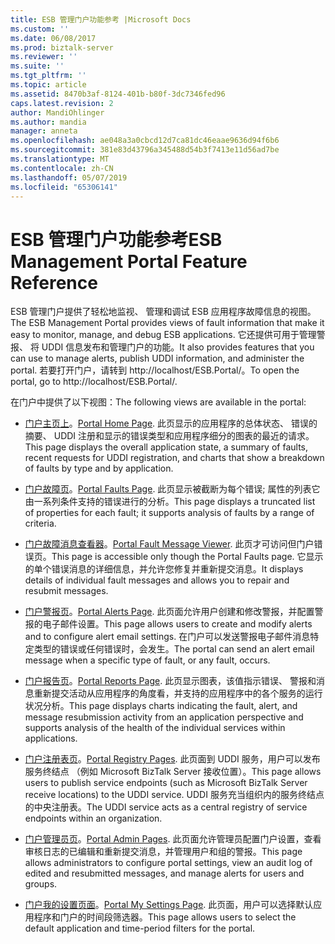 ```yaml
---
title: ESB 管理门户功能参考 |Microsoft Docs
ms.custom: ''
ms.date: 06/08/2017
ms.prod: biztalk-server
ms.reviewer: ''
ms.suite: ''
ms.tgt_pltfrm: ''
ms.topic: article
ms.assetid: 8470b3af-8124-401b-b80f-3dc7346fed96
caps.latest.revision: 2
author: MandiOhlinger
ms.author: mandia
manager: anneta
ms.openlocfilehash: ae048a3a0cbcd12d7ca81dc46eaae9636d94f6b6
ms.sourcegitcommit: 381e83d43796a345488d54b3f7413e11d56ad7be
ms.translationtype: MT
ms.contentlocale: zh-CN
ms.lasthandoff: 05/07/2019
ms.locfileid: "65306141"
---
```

# <a name="esb-management-portal-feature-reference"></a><span data-ttu-id="2b811-102">ESB 管理门户功能参考</span><span class="sxs-lookup"><span data-stu-id="2b811-102">ESB Management Portal Feature Reference</span></span>
<span data-ttu-id="2b811-103">ESB 管理门户提供了轻松地监视、 管理和调试 ESB 应用程序故障信息的视图。</span><span class="sxs-lookup"><span data-stu-id="2b811-103">The ESB Management Portal provides views of fault information that make it easy to monitor, manage, and debug ESB applications.</span></span> <span data-ttu-id="2b811-104">它还提供可用于管理警报、 将 UDDI 信息发布和管理门户的功能。</span><span class="sxs-lookup"><span data-stu-id="2b811-104">It also provides features that you can use to manage alerts, publish UDDI information, and administer the portal.</span></span> <span data-ttu-id="2b811-105">若要打开门户，请转到 http://localhost/ESB.Portal/。</span><span class="sxs-lookup"><span data-stu-id="2b811-105">To open the portal, go to http://localhost/ESB.Portal/.</span></span>  
  
 <span data-ttu-id="2b811-106">在门户中提供了以下视图：</span><span class="sxs-lookup"><span data-stu-id="2b811-106">The following views are available in the portal:</span></span>  
  
-   <span data-ttu-id="2b811-107">[门户主页上](../esb-toolkit/portal-home-page.md)。</span><span class="sxs-lookup"><span data-stu-id="2b811-107">[Portal Home Page](../esb-toolkit/portal-home-page.md).</span></span> <span data-ttu-id="2b811-108">此页显示的应用程序的总体状态、 错误的摘要、 UDDI 注册和显示的错误类型和应用程序细分的图表的最近的请求。</span><span class="sxs-lookup"><span data-stu-id="2b811-108">This page displays the overall application state, a summary of faults, recent requests for UDDI registration, and charts that show a breakdown of faults by type and by application.</span></span>  
  
-   <span data-ttu-id="2b811-109">[门户故障页](../esb-toolkit/portal-faults-page.md)。</span><span class="sxs-lookup"><span data-stu-id="2b811-109">[Portal Faults Page](../esb-toolkit/portal-faults-page.md).</span></span> <span data-ttu-id="2b811-110">此页显示被截断为每个错误; 属性的列表它由一系列条件支持的错误进行的分析。</span><span class="sxs-lookup"><span data-stu-id="2b811-110">This page displays a truncated list of properties for each fault; it supports analysis of faults by a range of criteria.</span></span>  
  
-   <span data-ttu-id="2b811-111">[门户故障消息查看器](../esb-toolkit/portal-fault-message-viewer.md)。</span><span class="sxs-lookup"><span data-stu-id="2b811-111">[Portal Fault Message Viewer](../esb-toolkit/portal-fault-message-viewer.md).</span></span> <span data-ttu-id="2b811-112">此页才可访问但门户错误页。</span><span class="sxs-lookup"><span data-stu-id="2b811-112">This page is accessible only though the Portal Faults page.</span></span> <span data-ttu-id="2b811-113">它显示的单个错误消息的详细信息，并允许您修复并重新提交消息。</span><span class="sxs-lookup"><span data-stu-id="2b811-113">It displays details of individual fault messages and allows you to repair and resubmit messages.</span></span>  
  
-   <span data-ttu-id="2b811-114">[门户警报页](../esb-toolkit/portal-alerts-page.md)。</span><span class="sxs-lookup"><span data-stu-id="2b811-114">[Portal Alerts Page](../esb-toolkit/portal-alerts-page.md).</span></span> <span data-ttu-id="2b811-115">此页面允许用户创建和修改警报，并配置警报的电子邮件设置。</span><span class="sxs-lookup"><span data-stu-id="2b811-115">This page allows users to create and modify alerts and to configure alert email settings.</span></span> <span data-ttu-id="2b811-116">在门户可以发送警报电子邮件消息特定类型的错误或任何错误时，会发生。</span><span class="sxs-lookup"><span data-stu-id="2b811-116">The portal can send an alert email message when a specific type of fault, or any fault, occurs.</span></span>  
  
-   <span data-ttu-id="2b811-117">[门户报告页](../esb-toolkit/portal-reports-page.md)。</span><span class="sxs-lookup"><span data-stu-id="2b811-117">[Portal Reports Page](../esb-toolkit/portal-reports-page.md).</span></span> <span data-ttu-id="2b811-118">此页显示图表，该值指示错误、 警报和消息重新提交活动从应用程序的角度看，并支持的应用程序中的各个服务的运行状况分析。</span><span class="sxs-lookup"><span data-stu-id="2b811-118">This page displays charts indicating the fault, alert, and message resubmission activity from an application perspective and supports analysis of the health of the individual services within applications.</span></span>  
  
-   <span data-ttu-id="2b811-119">[门户注册表页](../esb-toolkit/portal-registry-pages.md)。</span><span class="sxs-lookup"><span data-stu-id="2b811-119">[Portal Registry Pages](../esb-toolkit/portal-registry-pages.md).</span></span> <span data-ttu-id="2b811-120">此页面到 UDDI 服务，用户可以发布服务终结点 （例如 Microsoft BizTalk Server 接收位置）。</span><span class="sxs-lookup"><span data-stu-id="2b811-120">This page allows users to publish service endpoints (such as Microsoft BizTalk Server receive locations) to the UDDI service.</span></span> <span data-ttu-id="2b811-121">UDDI 服务充当组织内的服务终结点的中央注册表。</span><span class="sxs-lookup"><span data-stu-id="2b811-121">The UDDI service acts as a central registry of service endpoints within an organization.</span></span>  
  
-   <span data-ttu-id="2b811-122">[门户管理员页](../esb-toolkit/portal-admin-pages.md)。</span><span class="sxs-lookup"><span data-stu-id="2b811-122">[Portal Admin Pages](../esb-toolkit/portal-admin-pages.md).</span></span> <span data-ttu-id="2b811-123">此页面允许管理员配置门户设置，查看审核日志的已编辑和重新提交消息，并管理用户和组的警报。</span><span class="sxs-lookup"><span data-stu-id="2b811-123">This page allows administrators to configure portal settings, view an audit log of edited and resubmitted messages, and manage alerts for users and groups.</span></span>  
  
-   <span data-ttu-id="2b811-124">[门户我的设置页面](../esb-toolkit/portal-my-settings-page.md)。</span><span class="sxs-lookup"><span data-stu-id="2b811-124">[Portal My Settings Page](../esb-toolkit/portal-my-settings-page.md).</span></span> <span data-ttu-id="2b811-125">此页面，用户可以选择默认应用程序和门户的时间段筛选器。</span><span class="sxs-lookup"><span data-stu-id="2b811-125">This page allows users to select the default application and time-period filters for the portal.</span></span>
